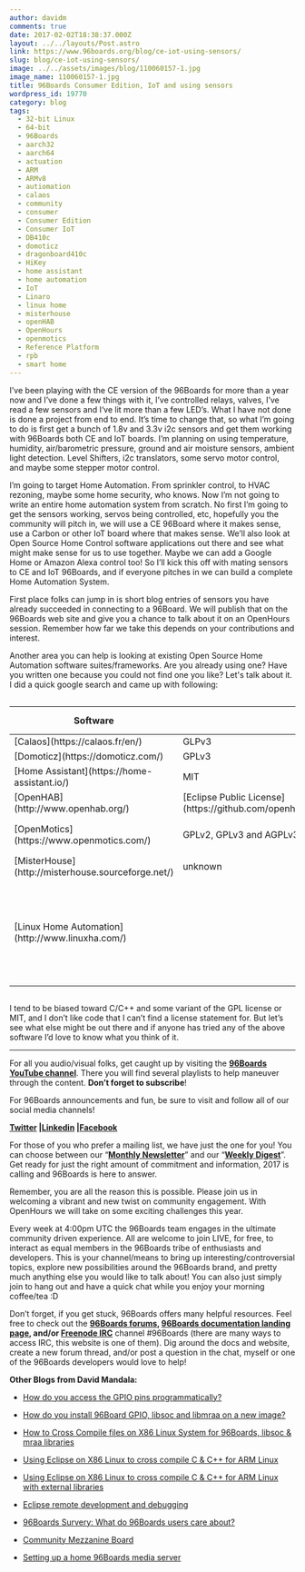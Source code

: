 ```yaml
---
author: davidm
comments: true
date: 2017-02-02T18:38:37.000Z
layout: ../../layouts/Post.astro
link: https://www.96boards.org/blog/ce-iot-using-sensors/
slug: blog/ce-iot-using-sensors/
image: ../../assets/images/blog/110060157-1.jpg
image_name: 110060157-1.jpg
title: 96Boards Consumer Edition, IoT and using sensors
wordpress_id: 19770
category: blog
tags:
  - 32-bit Linux
  - 64-bit
  - 96Boards
  - aarch32
  - aarch64
  - actuation
  - ARM
  - ARMv8
  - autiomation
  - calaos
  - community
  - consumer
  - Consumer Edition
  - Consumer IoT
  - DB410c
  - domoticz
  - dragonboard410c
  - HiKey
  - home assistant
  - home automation
  - IoT
  - Linaro
  - linux home
  - misterhouse
  - openHAB
  - OpenHours
  - openmotics
  - Reference Platform
  - rpb
  - smart home
---
```


I’ve been playing with the CE version of the 96Boards for more than a year now and I’ve done a few things with it, I’ve controlled relays, valves, I’ve read a few sensors and I‘ve lit more than a few LED’s. What I have not done is done a project from end to end. It’s time to change that, so what I’m going to do is first get a bunch of 1.8v and 3.3v i2c sensors and get them working with 96Boards both CE and IoT boards. I’m planning on using temperature, humidity, air/barometric pressure, ground and air moisture sensors, ambient light detection. Level Shifters, i2c translators, some servo motor control, and maybe some stepper motor control.

I’m going to target Home Automation. From sprinkler control, to HVAC rezoning, maybe some home security, who knows. Now I’m not going to write an entire home automation system from scratch. No first I’m going to get the sensors working, servos being controlled, etc, hopefully you the community will pitch in, we will use a CE 96Board where it makes sense, use a Carbon or other IoT board where that makes sense. We’ll also look at Open Source Home Control software applications out there and see what might make sense for us to use together. Maybe we can add a Google Home or Amazon Alexa control too! So I’ll kick this off with mating sensors to CE and IoT 96Boards, and if everyone pitches in we can build a complete Home Automation System.

First place folks can jump in is short blog entries of sensors you have already succeeded in connecting to a 96Board. We will publish that on the 96Boards web site and give you a chance to talk about it on an OpenHours session. Remember how far we take this depends on your contributions and interest.

Another area you can help is looking at existing Open Source Home Automation software suites/frameworks. Are you already using one? Have you written one because you could not find one you like? Let's talk about it. I did a quick google search and came up with following:


<div style="overflow-x:auto;">
<table class="table-responsive">
<thead>
<tr>

<th>Software
</th>

<th>License
</th>

<th>Source Code Type
</th>
</tr>
</thead>
<tbody>
<tr>

<td markdown="1">[Calaos](https://calaos.fr/en/)
</td>

<td >GLPv3
</td>

<td >C++
</td>
</tr>
<tr >

<td markdown="1">[Domoticz](https://domoticz.com/)
</td>

<td >GPLv3
</td>

<td >C++
</td>
</tr>
<tr >

<td markdown="1">
[Home Assistant](https://home-assistant.io/)
</td>

<td >MIT
</td>

<td >Python 3
</td>
</tr>
<tr >

<td markdown="1">
[OpenHAB](http://www.openhab.org/)
</td>

<td markdown="1">
[Eclipse Public License](https://github.com/openhab/openhab/blob/master/LICENSE.TXT)
</td>

<td >Java
</td>
</tr>
<tr >

<td markdown="1">
[OpenMotics](https://www.openmotics.com/)
</td>

<td >GPLv2, GPLv3 and AGPLv3
</td>

<td >Python, PHP and JavaScript
</td>
</tr>
<tr >

<td markdown="1">
[MisterHouse](http://misterhouse.sourceforge.net/)
</td>

<td >unknown
</td>

<td >Perl
</td>
</tr>
<tr >

<td markdown="1">
[Linux Home Automation](http://www.linuxha.com/)
</td>

<td >
</td>

<td >Seems to rely in MisterHouse as it’s core, but has lots of links and interesting info at this site.
</td>
</tr>
</tbody>
</table>
</div>

I tend to be biased toward C/C++ and some variant of the GPL license or MIT, and I don’t like code that I can’t find a license statement for. But let’s see what else might be out there and if anyone has tried any of the above software I’d love to know what you think of it.



* * *



For all you audio/visual folks, get caught up by visiting the **[96Boards YouTube channel](https://www.youtube.com/c/96boards?sub_confirmation=1)**. There you will find several playlists to help maneuver through the content. **Don’t forget to subscribe**!

For 96Boards announcements and fun, be sure to visit and follow all of our social media channels!

**[Twitter](https://twitter.com/96Boards) &#124;[Linkedin](https://www.linkedin.com/company/6637095?trk=tyah&trkInfo=clickedVertical%3Ashowcase%2CclickedEntityId%3A6637095%2Cidx%3A1-1-1%2CtarId%3A1483603913878%2Ctas%3A96boards) &#124;[Facebook](https://www.facebook.com/96Boards/)**

For those of you who prefer a mailing list, we have just the one for you! You can choose between our “**[Monthly Newsletter](/digest/)**” and our “**[Weekly Digest](/digest/)**”. Get ready for just the right amount of commitment and information, 2017 is calling and 96Boards is here to answer.

Remember, you are all the reason this is possible. Please join us in welcoming a vibrant and new twist on community engagement. With OpenHours we will take on some exciting challenges this year.

Every week at 4:00pm UTC the 96Boards team engages in the ultimate community driven experience. All are welcome to join LIVE, for free, to interact as equal members in the 96Boards tribe of enthusiasts and developers. This is your channel/means to bring up interesting/controversial topics, explore new possibilities around the 96Boards brand, and pretty much anything else you would like to talk about! You can also just simply join to hang out and have a quick chat while you enjoy your morning coffee/tea :D

Don’t forget, if you get stuck, 96Boards offers many helpful resources. Feel free to check out the **[96Boards forums](https://discuss.96boards.org/), [96Boards documentation landing page](https://github.com/96boards/documentation/), and/or [Freenode IRC](http://webchat.freenode.net/?channels=%2396boards)** channel #96Boards (there are many ways to access IRC, this website is one of them). Dig around the docs and website, create a new forum thread, and/or post a question in the chat, myself or one of the 96Boards developers would love to help!

**Other Blogs from David Mandala:**




  * [How do you access the GPIO pins programmatically?](/blog/access-gpio-pins-programmatically/)


  * [How do you install 96Board GPIO, libsoc and libmraa on a new image?](/blog/install-96boardgpio-libsoc-libmraa-new-image/)


  * [How to Cross Compile files on X86 Linux System for 96Boards, libsoc & mraa libraries](/blog/cross-compile-files-x86-linux-to-96boards/)


  * [Using Eclipse on X86 Linux to cross compile C & C++ for ARM Linux](/blog/eclipse-x86-linux-cross-compile-arm-linux/)


  * [Using Eclipse on X86 Linux to cross compile C & C++ for ARM Linux with external libraries](/blog/eclipse-x86-linux-cross-compile-arm-linux-external-libraries/)


  * [Eclipse remote development and debugging](/blog/eclipse-remote-development-debugging/)


  * [96Boards Survery: What do 96Boards users care about?](/blog/96boards-survey-1/)


  * [Community Mezzanine Board](/blog/community-mezzanine-board/)


  * [Setting up a home 96Boards media server](/blog/96boards-media-server/)
